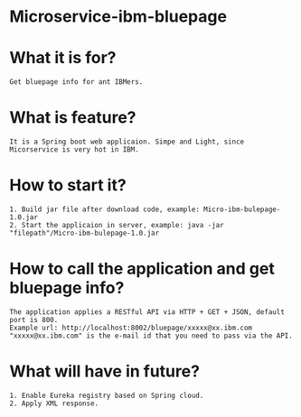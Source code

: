# Microservice-ibm-bluepage

# What it is for?
	Get bluepage info for ant IBMers.

# What is feature?
	It is a Spring boot web applicaion. Simpe and Light, since Micorservice is very hot in IBM.
	
# How to start it?
	1. Build jar file after download code, example: Micro-ibm-bulepage-1.0.jar
	2. Start the applicaion in server, example: java -jar "filepath"/Micro-ibm-bulepage-1.0.jar

# How to call the application and get bluepage info?
	The application applies a RESTful API via HTTP + GET + JSON, default port is 800.
	Example url: http://localhost:8002/bluepage/xxxxx@xx.ibm.com
	"xxxxx@xx.ibm.com" is the e-mail id that you need to pass via the API.
	
# What will have in future?
	1. Enable Eureka registry based on Spring cloud.
	2. Apply XML response.
